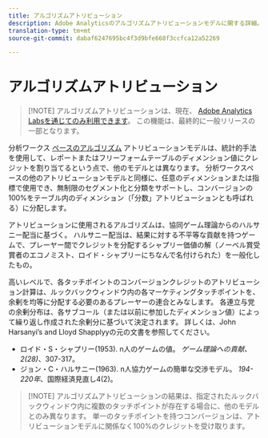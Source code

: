```yaml
---
title: アルゴリズムアトリビューション
description: Adobe Analyticsのアルゴリズムアトリビューションモデルに関する詳細。
translation-type: tm+mt
source-git-commit: dabaf6247695bc4f3d9bfe668f3ccfca12a52269

---
```



# アルゴリズムアトリビューション

>[!NOTE] アルゴリズムアトリビューションは、現在、 [Adobe Analytics Labsを通じてのみ利用できます](https://docs.adobe.com/content/help/ja-JP/analytics/analyze/tech-previews/overview.html)。 この機能は、最終的に一般リリースの一部となります。

分析ワークス [ペースのアルゴリズム](attribution.md) アトリビューションモデルは、統計的手法を使用して、レポートまたはフリーフォームテーブルのディメンション値にクレジットを割り当てるという点で、他のモデルとは異なります。 分析ワークスペースの他のアトリビューションモデルと同様に、任意のディメンションまたは指標で使用でき、無制限のセグメント化と分類をサポートし、コンバージョンの100%をテーブル内のディメンション（「分数」アトリビューションとも呼ばれる）に分配します。

アトリビューションに使用されるアルゴリズムは、協同ゲーム理論からのハルサニー配当に基づく。 ハルサニー配当は、結果に対する不平等な貢献を持つゲームで、プレーヤー間でクレジットを分配するシャプリー価値の解（ノーベル賞受賞者のエコノミスト、ロイド・シャプリーにちなんで名付けられた）を一般化したもの。

高いレベルで、各タッチポイントのコンバージョンクレジットのアトリビューション計算は、ルックバックウィンドウ内の各マーケティングタッチポイントを、余剰を均等に分配する必要のあるプレーヤーの連合とみなします。 各連立与党の余剰分布は、各サブコール（または以前に参加したディメンション値）によって繰り返し作成された余剰分に基づいて決定されます。 詳しくは、John Harsanyi’s and Lloyd Shapplyyの元の文書を参照してください。

* ロイド・S・シャプリー(1953). n人のゲームの値。 *ゲーム理論への貢献、2(28)*、307-317。
* ジョン・C・ハルサニー(1963). n人協力ゲームの簡単な交渉モデル。 *194-220年*、国際経済見直し4(2)。

>[!NOTE] アルゴリズムアトリビューションの結果は、指定されたルックバックウィンドウ内に複数のタッチポイントが存在する場合に、他のモデルとのみ異なります。 単一のタッチポイントを持つコンバージョンは、アトリビューションモデルに関係なく100%のクレジットを受け取ります。
